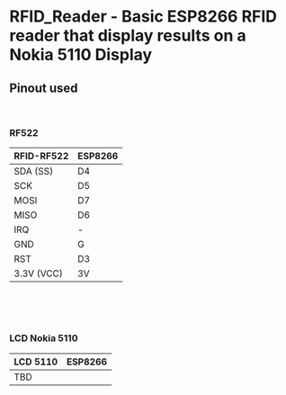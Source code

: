 # RFID_Reader - Basic ESP8266 RFID reader that display results on a Nokia 5110 Display 


## Pinout used 

</br>


### RF522

| RFID-RF522 | ESP8266  |
| :---       |:---      |
| SDA (SS)   | D4       |
| SCK        | D5       |
| MOSI       | D7       |
| MISO       | D6       |
| IRQ        | -        |
| GND        | G        |
| RST        | D3       |
| 3.3V (VCC) | 3V       |
 
</br>
</br>
</br>

### LCD Nokia 5110

| LCD 5110   | ESP8266  |
| :---       |:---      |
| TBD                   |
